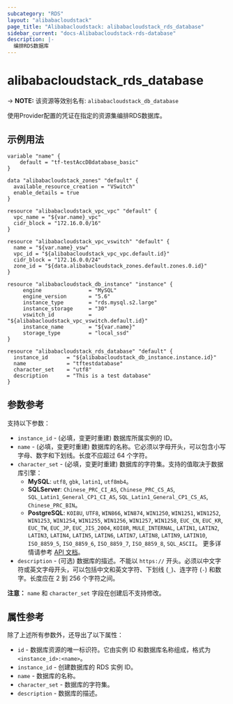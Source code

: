```yaml
---
subcategory: "RDS"
layout: "alibabacloudstack"
page_title: "Alibabacloudstack: alibabacloudstack_rds_database"
sidebar_current: "docs-Alibabacloudstack-rds-database"
description: |- 
  编排RDS数据库
---
```


# alibabacloudstack_rds_database
-> **NOTE:** 该资源等效别名有: `alibabacloudstack_db_database`

使用Provider配置的凭证在指定的资源集编排RDS数据库。

## 示例用法

```hcl
variable "name" {
    default = "tf-testAccDBdatabase_basic"
}

data "alibabacloudstack_zones" "default" {
  available_resource_creation = "VSwitch"
  enable_details = true
}

resource "alibabacloudstack_vpc_vpc" "default" {
  vpc_name = "${var.name}_vpc"
  cidr_block = "172.16.0.0/16"
}

resource "alibabacloudstack_vpc_vswitch" "default" {
  name = "${var.name}_vsw"
  vpc_id = "${alibabacloudstack_vpc_vpc.default.id}"
  cidr_block = "172.16.0.0/24"
  zone_id = "${data.alibabacloudstack_zones.default.zones.0.id}"
}

resource "alibabacloudstack_db_instance" "instance" {
     engine               = "MySQL"
     engine_version       = "5.6"
     instance_type        = "rds.mysql.s2.large"
     instance_storage     = "30"
     vswitch_id           = "${alibabacloudstack_vpc_vswitch.default.id}"
     instance_name        = "${var.name}"
     storage_type         = "local_ssd"
}

resource "alibabacloudstack_rds_database" "default" {
  instance_id      = "${alibabacloudstack_db_instance.instance.id}"
  name             = "tftestdatabase"
  character_set    = "utf8"
  description      = "This is a test database"
}
```

## 参数参考

支持以下参数：

* `instance_id` - (必填，变更时重建) 数据库所属实例的 ID。
* `name` - (必填，变更时重建) 数据库的名称。它必须以字母开头，可以包含小写字母、数字和下划线。长度不应超过 64 个字符。
* `character_set` - (必填，变更时重建) 数据库的字符集。支持的值取决于数据库引擎：
  - **MySQL**: `utf8`, `gbk`, `latin1`, `utf8mb4`。
  - **SQLServer**: `Chinese_PRC_CI_AS`, `Chinese_PRC_CS_AS`, `SQL_Latin1_General_CP1_CI_AS`, `SQL_Latin1_General_CP1_CS_AS`, `Chinese_PRC_BIN`。
  - **PostgreSQL**: `KOI8U`, `UTF8`, `WIN866`, `WIN874`, `WIN1250`, `WIN1251`, `WIN1252`, `WIN1253`, `WIN1254`, `WIN1255`, `WIN1256`, `WIN1257`, `WIN1258`, `EUC_CN`, `EUC_KR`, `EUC_TW`, `EUC_JP`, `EUC_JIS_2004`, `KOI8R`, `MULE_INTERNAL`, `LATIN1`, `LATIN2`, `LATIN3`, `LATIN4`, `LATIN5`, `LATIN6`, `LATIN7`, `LATIN8`, `LATIN9`, `LATIN10`, `ISO_8859_5`, `ISO_8859_6`, `ISO_8859_7`, `ISO_8859_8`, `SQL_ASCII`。
  更多详情请参考 [API 文档](https://www.alibabacloud.com/help/zh/doc-detail/26258.htm)。
* `description` - (可选) 数据库的描述。不能以 `https://` 开头。必须以中文字符或英文字母开头，可以包括中文和英文字符、下划线 (`_`)、连字符 (`-`) 和数字。长度应在 2 到 256 个字符之间。

**注意：** `name` 和 `character_set` 字段在创建后不支持修改。

## 属性参考

除了上述所有参数外，还导出了以下属性：

* `id` - 数据库资源的唯一标识符。它由实例 ID 和数据库名称组成，格式为 `<instance_id>:<name>`。
* `instance_id` - 创建数据库的 RDS 实例 ID。
* `name` - 数据库的名称。
* `character_set` - 数据库的字符集。
* `description` - 数据库的描述。
